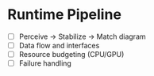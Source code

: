 # Runtime Pipeline

- [ ] Perceive → Stabilize → Match diagram
- [ ] Data flow and interfaces
- [ ] Resource budgeting (CPU/GPU)
- [ ] Failure handling
